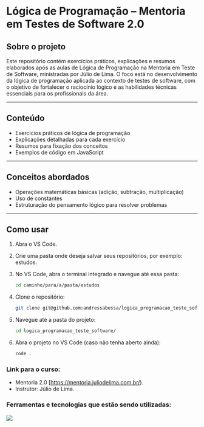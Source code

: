 # Lógica de Programação – Mentoria em Testes de Software 2.0 

## Sobre o projeto

Este repositório contém exercícios práticos, explicações e resumos elaborados após as aulas de Lógica de Programação na Mentoria em Teste de Software, ministradas por Júlio de Lima. O foco está no desenvolvimento da lógica de programação aplicada ao contexto de testes de software, com o objetivo de fortalecer o raciocínio lógico e as habilidades técnicas essenciais para os profissionais da área.

---

## Conteúdo

- Exercícios práticos de lógica de programação  
- Explicações detalhadas para cada exercício  
- Resumos para fixação dos conceitos  
- Exemplos de código em JavaScript  

---

## Conceitos abordados

- Operações matemáticas básicas (adição, subtração, multiplicação)  
- Uso de constantes  
- Estruturação do pensamento lógico para resolver problemas  

---

## Como usar

1. Abra o VS Code.
2. Crie uma pasta onde deseja salvar seus repositórios, por exemplo: estudos.
3. No VS Code, abra o terminal integrado  e navegue até essa pasta:
      ```bash
   cd caminho/para/a/pasta/estudos

4. Clone o repositório:  
   ```bash
   git clone git@github.com:andressabessa/logica_programacao_teste_software.git

5. Navegue até a pasta do projeto:

   ```bash
   cd logica_programacao_teste_software/

6. Abra o projeto no VS Code (caso não tenha aberto ainda):
   ```bash
   code .

   
### Link para o curso:
- Mentoria 2.0 [https://mentoria.juliodelima.com.br/).
- Instrutor: Júlio de Lima.

### Ferramentas e tecnologias que estão sendo utilizadas:

<img src="https://skillicons.dev/icons?i=javascript,git,github,vscode&theme=dark" />

  

